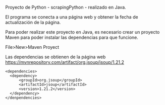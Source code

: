 Proyecto de Python - scrapingPython - realizado en Java.

El programa se conecta a una página web y obtener la fecha de actualización de la página.

Para poder realizar este proyecto en Java, es necesario crear un proyecto Maven para poder instalar las dependencias para que funcione.

File>New>Maven Proyect

Las dependencias se obtienen de la página web https://mvnrepository.com/artifact/org.jsoup/jsoup/1.21.2  

  ```
  <dependencies>
    <dependency>
        <groupId>org.jsoup</groupId>
        <artifactId>jsoup</artifactId>
        <version>1.21.2</version>
    </dependency>
  </denpendencies>
  ```
  